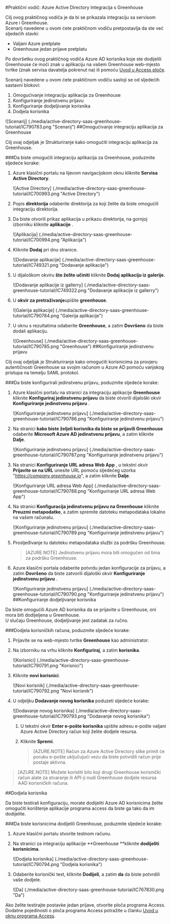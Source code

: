 <properties 
    pageTitle="Praktični vodič: Azure Active Directory Integracija s Greenhouse | Microsoft Azure" 
    description="Saznajte kako koristiti Greenhouse s Azure Active Directory da biste omogućili jedinstvenu prijavu, automatiziranog dodjele resursa i više!" 
    services="active-directory" 
    authors="jeevansd"  
    documentationCenter="na" 
    manager="femila"/>
<tags 
    ms.service="active-directory" 
    ms.devlang="na" 
    ms.topic="article" 
    ms.tgt_pltfrm="na" 
    ms.workload="identity" 
    ms.date="09/29/2016" 
    ms.author="jeedes" />

#<a name="tutorial-azure-active-directory-integration-with-greenhouse"></a>Praktični vodič: Azure Active Directory Integracija s Greenhouse
  
Cilj ovog praktičnog vodiča je da bi se prikazala integraciju sa servisom Azure i Greenhouse.  
Scenarij navedene u ovom ćete praktičnom vodiču pretpostavlja da ste već sljedećih stavki:

-   Valjani Azure pretplate
-   Greenhouse jedan prijave pretplatu
  
Po dovršetku ovog praktičnog vodiča Azure AD korisnika koje ste dodijelili Greenhouse će moći znak u aplikaciju na vašem Greenhouse web-mjesto tvrtke (znak servisa davatelja pokrenut na) ili pomoću [Uvod u Access ploče](active-directory-saas-access-panel-introduction.md).
  
Scenarij navedene u ovom ćete praktičnom vodiču sastoji se od sljedećih sastavni blokovi:

1.  Omogućivanje integraciju aplikacija za Greenhouse
2.  Konfiguriranje jedinstvenu prijavu
3.  Konfiguriranje dodjeljivanje korisnika
4.  Dodjela korisnika

![Scenarij] (./media/active-directory-saas-greenhouse-tutorial/IC790783.png "Scenarij")
##<a name="enabling-the-application-integration-for-greenhouse"></a>Omogućivanje integraciju aplikacija za Greenhouse
  
Cilj ovaj odjeljak je Strukturiranje kako omogućiti integraciju aplikacija za Greenhouse.

###<a name="to-enable-the-application-integration-for-greenhouse-perform-the-following-steps"></a>Da biste omogućili integraciju aplikacija za Greenhouse, poduzmite sljedeće korake:

1.  Azure klasični portalu na lijevom navigacijskom oknu kliknite **Servisa Active Directory**.

    ![Active Directory] (./media/active-directory-saas-greenhouse-tutorial/IC700993.png "Active Directory")

2.  Popis **direktorija** odaberite direktorija za koji želite da biste omogućili integraciju direktorija.

3.  Da biste otvorili prikaz aplikacija u prikazu direktorija, na gornjoj izborniku kliknite **aplikacije** .

    ![Aplikacija] (./media/active-directory-saas-greenhouse-tutorial/IC700994.png "Aplikacija")

4.  Kliknite **Dodaj** pri dnu stranice.

    ![Dodavanje aplikacije] (./media/active-directory-saas-greenhouse-tutorial/IC749321.png "Dodavanje aplikacije")

5.  U dijaloškom okviru **što želite učiniti** kliknite **Dodaj aplikaciju iz galerije**.

    ![Dodavanje aplikacije iz gallerry] (./media/active-directory-saas-greenhouse-tutorial/IC749322.png "Dodavanje aplikacije iz gallerry")

6.  U **okvir za pretraživanje**upišite **greenhouse**.

    ![Galerija aplikacije] (./media/active-directory-saas-greenhouse-tutorial/IC790784.png "Galerija aplikacije")

7.  U oknu s rezultatima odaberite **Greenhouse**, a zatim **Dovršeno** da biste dodali aplikaciju.

    ![Greenhouse] (./media/active-directory-saas-greenhouse-tutorial/IC790785.png "Greenhouse")
##<a name="configuring-single-sign-on"></a>Konfiguriranje jedinstvenu prijavu
  
Cilj ovaj odjeljak je Strukturiranje kako omogućiti korisnicima za provjeru autentičnosti Greenhouse sa svojim računom u Azure AD pomoću vanjskog pristupa na temelju SAML protokol.

###<a name="to-configure-single-sign-on-perform-the-following-steps"></a>Da biste konfigurirali jedinstvenu prijavu, poduzmite sljedeće korake:

1.  Azure klasični portalu na stranici za integraciju aplikacije **Greenhouse** kliknite **Konfiguriraj jedinstvenu prijavu** da biste otvorili dijaloški okvir **Konfiguriranje jedinstvenu prijavu** .

    ![Konfiguriranje jedinstvenu prijavu] (./media/active-directory-saas-greenhouse-tutorial/IC790786.png "Konfiguriranje jedinstvenu prijavu")

2.  Na stranici **kako biste željeli korisnika da biste se prijavili Greenhouse** odaberite **Microsoft Azure AD jedinstvenu prijavu**, a zatim kliknite **Dalje**.

    ![Konfiguriranje jedinstvenu prijavu] (./media/active-directory-saas-greenhouse-tutorial/IC790787.png "Konfiguriranje jedinstvenu prijavu")

3.  Na stranici **Konfiguriranje URL adresa Web App** , u tekstni okvir **Prijavite se na URL** unesite URL pomoću sljedećeg uzorka "*https://company.greenhouse.io*", a zatim kliknite **Dalje**.

    ![Konfiguriranje URL adresa Web App] (./media/active-directory-saas-greenhouse-tutorial/IC790788.png "Konfiguriranje URL adresa Web App")

4.  Na stranici **Konfiguracija jedinstvenu prijavu na Greenhouse** kliknite **Preuzmi metapodatke**, a zatim spremite datoteku metapodataka lokalno na vašem računalu.

    ![Konfiguriranje jedinstvenu prijavu] (./media/active-directory-saas-greenhouse-tutorial/IC790789.png "Konfiguriranje jedinstvenu prijavu")

5.  Prosljeđivanje tu datoteku metapodataka službi za podršku Greenhouse.

    >[AZURE.NOTE] Jedinstvenu prijavu mora biti omogućen od tima za podršku Greenhouse.

6.  Azure klasični portala odaberite potvrdu jedan konfiguracije za prijavu, a zatim **Dovršeno** da biste zatvorili dijaloški okvir **Konfiguriranje jedinstvenu prijavu** .

    ![Konfiguriranje jedinstvenu prijavu] (./media/active-directory-saas-greenhouse-tutorial/IC790790.png "Konfiguriranje jedinstvenu prijavu")
##<a name="configuring-user-provisioning"></a>Konfiguriranje dodjeljivanje korisnika
  
Da biste omogućili Azure AD korisnika da se prijavite u Greenhouse, oni mora biti dodijeljena u Greenhouse.  
U slučaju Greenhouse, dodjeljivanje jest zadatak za ručno.

###<a name="to-provision-a-user-accounts-perform-the-following-steps"></a>Dodjela korisničkih računa, poduzmite sljedeće korake:

1.  Prijavite se na web-mjesto tvrtke **Greenhouse** kao administrator.

2.  Na izborniku na vrhu kliknite **Konfiguriraj**, a zatim **korisnika**.

    ![Korisnici] (./media/active-directory-saas-greenhouse-tutorial/IC790791.png "Korisnici")

3.  Kliknite **novi korisnici**.

    ![Novi korisnik] (./media/active-directory-saas-greenhouse-tutorial/IC790792.png "Novi korisnik")

4.  U odjeljku **Dodavanje novog korisnika** poduzeti sljedeće korake:

    ![Dodavanje novog korisnika] (./media/active-directory-saas-greenhouse-tutorial/IC790793.png "Dodavanje novog korisnika")

    1.  U tekstni okvir **Enter e-pošte korisnika** upišite adresu e-pošte valjani Azure Active Directory račun koji želite dodjele resursa.
    2.  Kliknite **Spremi**.
        
        >[AZURE.NOTE] Račun za Azure Active Directory slike primit će poruku e-pošte uključujući vezu da biste potvrdili račun prije postaje aktivna.

>[AZURE.NOTE] Možete koristiti bilo koji drugi Greenhouse korisnički račun alate za stvaranje ili API-ji nudi Greenhouse dodjele resursa AAD korisničkih računa.

##<a name="assigning-users"></a>Dodjela korisnika
  
Da biste testirali konfiguraciju, morate dodijeliti Azure AD korisnicima želite omogućiti korištenje aplikacije programa access da biste ga tako da im dodijelite.

###<a name="to-assign-users-to-greenhouse-perform-the-following-steps"></a>Da biste korisnicima dodijelili Greenhouse, poduzmite sljedeće korake:

1.  Azure klasični portalu stvorite testnom računu.

2.  Na stranici za integraciju aplikacije **Greenhouse **kliknite **dodijeliti korisnicima**.

    ![Dodjela korisnika] (./media/active-directory-saas-greenhouse-tutorial/IC790794.png "Dodjela korisnika")

3.  Odaberite korisnički test, kliknite **Dodijeli**, a zatim **da** da biste potvrdili vaše dodjele.

    ![Da] (./media/active-directory-saas-greenhouse-tutorial/IC767830.png "Da")
  
Ako želite testirajte postavke jedan prijave, otvorite ploča programa Access. Dodatne pojedinosti o ploča programa Access potražite u članku [Uvod u oknu programa Access](active-directory-saas-access-panel-introduction.md).